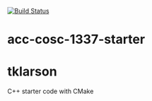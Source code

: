 [![Build Status](https://travis-ci.org/acc-cosc-1337-spring-2020-hl/acc-cosc-1337-spring-2020-tklarson.svg?branch=master)](https://travis-ci.org/acc-cosc-1337-spring-2020-hl/acc-cosc-1337-spring-2020-tklarson)


# acc-cosc-1337-starter
# tklarson
C++ starter code with CMake 
